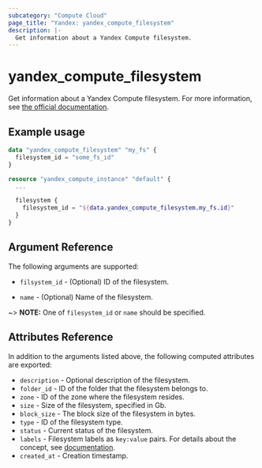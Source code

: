 ```yaml
---
subcategory: "Compute Cloud"
page_title: "Yandex: yandex_compute_filesystem"
description: |-
  Get information about a Yandex Compute filesystem.
---
```



# yandex_compute_filesystem




Get information about a Yandex Compute filesystem. For more information, see [the official documentation](https://cloud.yandex.com/docs/compute/concepts/filesystem).

## Example usage

```terraform
data "yandex_compute_filesystem" "my_fs" {
  filesystem_id = "some_fs_id"
}

resource "yandex_compute_instance" "default" {
  ...

  filesystem {
    filesystem_id = "${data.yandex_compute_filesystem.my_fs.id}"
  }
}
```

## Argument Reference

The following arguments are supported:

* `filsystem_id` - (Optional) ID of the filesystem.

* `name` - (Optional) Name of the filesystem.

~> **NOTE:** One of `filesystem_id` or `name` should be specified.

## Attributes Reference

In addition to the arguments listed above, the following computed attributes are exported:

* `description` - Optional description of the filesystem.
* `folder_id` - ID of the folder that the filesystem belongs to.
* `zone` - ID of the zone where the filesystem resides.
* `size` - Size of the filesystem, specified in Gb.
* `block_size` - The block size of the filesystem in bytes.
* `type` - ID of the filesystem type.
* `status` - Current status of the filesystem.
* `labels` - Filesystem labels as `key:value` pairs. For details about the concept, see [documentation](https://cloud.yandex.com/docs/overview/concepts/services#labels).
* `created_at` - Creation timestamp.
